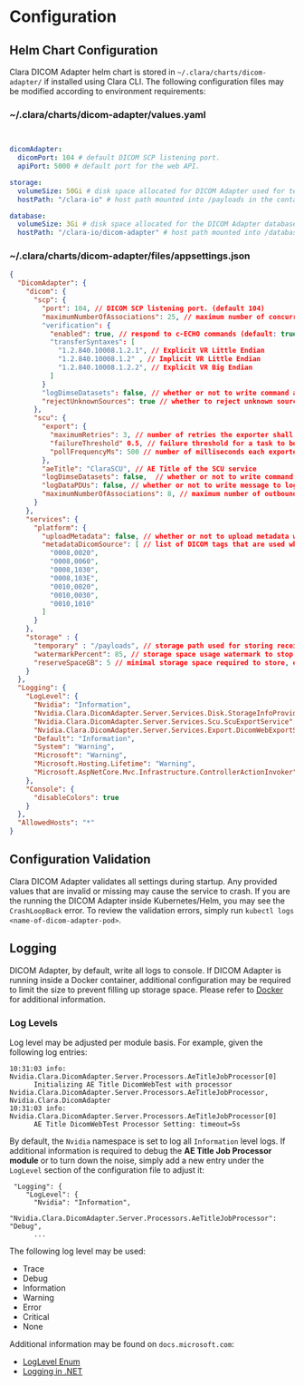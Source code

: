 # Configuration

## Helm Chart Configuration

Clara DICOM Adapter helm chart is stored in `~/.clara/charts/dicom-adapter/` if installed using Clara CLI. The following configuration files may be modified according to environment requirements:

### ~/.clara/charts/dicom-adapter/values.yaml

```yaml


dicomAdapter:
  dicomPort: 104 # default DICOM SCP listening port.
  apiPort: 5000 # default port for the web API.

storage:
  volumeSize: 50Gi # disk space allocated for DICOM Adapter used for temporarily storing of received DICOM instances.
  hostPath: "/clara-io" # host path mounted into /payloads in the container for storing temporary files.

database:
  volumeSize: 3Gi # disk space allocated for the DICOM Adapter database.  Default uses sqlite3 database.
  hostPath: "/clara-io/dicom-adapter" # host path mounted into /database for storing the sqlite3 database file.

```


### ~/.clara/charts/dicom-adapter/files/appsettings.json

```json
{
  "DicomAdapter": {
    "dicom": {
      "scp": {
        "port": 104, // DICOM SCP listening port. (default 104)
        "maximumNumberOfAssociations": 25, // maximum number of concurrent associations. (range: 1-1000, default: 25)
        "verification": {
          "enabled": true, // respond to c-ECHO commands (default: true)
          "transferSyntaxes": [
            "1.2.840.10008.1.2.1", // Explicit VR Little Endian
            "1.2.840.10008.1.2" , // Implicit VR Little Endian
            "1.2.840.10008.1.2.2", // Explicit VR Big Endian
          ]
        }
        "logDimseDatasets": false, // whether or not to write command and dataset to log (default false)
        "rejectUnknownSources": true // whether to reject unknown sources not listed in the source section. (default true)
      },
      "scu": {
        "export": {
          "maximumRetries": 3, // number of retries the exporter shall perform before reporting failure to Results Service.
          "failureThreshold" 0.5, // failure threshold for a task to be marked as failure.
          "pollFrequencyMs": 500 // number of milliseconds each exporter shall poll tasks from Results Service,
        },
        "aeTitle": "ClaraSCU", // AE Title of the SCU service
        "logDimseDatasets": false,  // whether or not to write command and data datasets to the log.
        "logDataPDUs": false, // whether or not to write message to log for each P-Data-TF PDU sent or received
        "maximumNumberOfAssociations": 8, // maximum number of outbound DICOM associations (range: 1-100, default: 8)
      }
    },
    "services": {
      "platform": {
        "uploadMetadata": false, // whether or not to upload metadata with the associated job defined in the `metadataDicomSource` property.
        "metadataDicomSource": [ // list of DICOM tags that are used when extracting metadata to be associated with an inference job.
          "0008,0020",
          "0008,0060",
          "0008,1030",
          "0008,103E",
          "0010,0020",
          "0010,0030",
          "0010,1010"
        ]
      }
    },
    "storage" : {
      "temporary" : "/payloads", // storage path used for storing received instances before uploading to Clara Platform.
      "watermarkPercent": 85, // storage space usage watermark to stop storing, exporting and retrieving of DICOM instances.
      "reserveSpaceGB": 5 // minimal storage space required to store, export and retrieve DICOM instances.
    }
  },
  "Logging": {
    "LogLevel": {
      "Nvidia": "Information",
      "Nvidia.Clara.DicomAdapter.Server.Services.Disk.StorageInfoProvider": "Information",
      "Nvidia.Clara.DicomAdapter.Server.Services.Scu.ScuExportService": "Information",
      "Nvidia.Clara.DicomAdapter.Server.Services.Export.DicomWebExportService": "Information",
      "Default": "Information",
      "System": "Warning",
      "Microsoft": "Warning",
      "Microsoft.Hosting.Lifetime": "Warning",
      "Microsoft.AspNetCore.Mvc.Infrastructure.ControllerActionInvoker": "Error"
    },
    "Console": {
      "disableColors": true
    }
  },
  "AllowedHosts": "*"
}
```

## Configuration Validation

Clara DICOM Adapter validates all settings during startup. Any provided values that are invalid
or missing may cause the service to crash. If you are the running the DICOM Adapter inside
Kubernetes/Helm, you may see the `CrashLoopBack` error.  To review the validation errors, simply
run `kubectl logs <name-of-dicom-adapter-pod>`.

## Logging

DICOM Adapter, by default, write all logs to console.  If DICOM Adapter is running inside a Docker container, additional configuration may be required to limit the size to prevent filling up storage space.  Please refer to [Docker](https://docs.docker.com/config/containers/logging/configure/) for additional information.


### Log Levels
Log level may be adjusted per module basis.  For example, given the following log entries:

```
10:31:03 info: Nvidia.Clara.DicomAdapter.Server.Processors.AeTitleJobProcessor[0]
      Initializing AE Title DicomWebTest with processor Nvidia.Clara.DicomAdapter.Server.Processors.AeTitleJobProcessor, Nvidia.Clara.DicomAdapter
10:31:03 info: Nvidia.Clara.DicomAdapter.Server.Processors.AeTitleJobProcessor[0]
      AE Title DicomWebTest Processor Setting: timeout=5s
```

By default, the `Nvidia` namespace is set to log all `Information` level logs.  If additional information is required to debug the **AE Title Job Processor module** or to turn down the noise, simply add a new entry under the `LogLevel` section of the configuration file to adjust it:

```
 "Logging": {
    "LogLevel": {
      "Nvidia": "Information",
      "Nvidia.Clara.DicomAdapter.Server.Processors.AeTitleJobProcessor": "Debug",
      ...
```

The following log level may be used:

* Trace
* Debug
* Information
* Warning
* Error
* Critical
* None

Additional information may be found on `docs.microsoft.com`:
* [LogLevel Enum](https://docs.microsoft.com/en-us/dotnet/api/microsoft.extensions.logging.loglevel)
* [Logging in .NET](https://docs.microsoft.com/en-us/dotnet/core/extensions/logging)